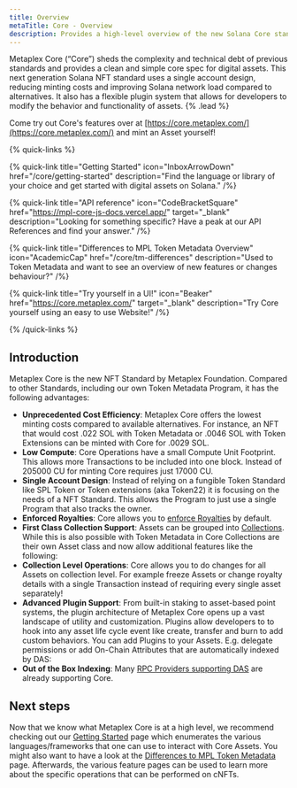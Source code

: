 ```yaml
---
title: Overview
metaTitle: Core - Overview
description: Provides a high-level overview of the new Solana Core standard.
---
```


Metaplex Core (“Core”) sheds the complexity and technical debt of previous standards and provides a clean and simple core spec for digital assets. This next generation Solana NFT standard uses a single account design, reducing minting costs and improving Solana network load compared to alternatives. It also has a flexible plugin system that allows for developers to modify the behavior and functionality of assets. {% .lead %}

Come try out Core's features over at [https://core.metaplex.com/](https://core.metaplex.com/) and mint an Asset yourself!

{% quick-links %}

{% quick-link title="Getting Started" icon="InboxArrowDown" href="/core/getting-started" description="Find the language or library of your choice and get started with digital assets on Solana." /%}

{% quick-link title="API reference" icon="CodeBracketSquare" href="https://mpl-core-js-docs.vercel.app/" target="_blank" description="Looking for something specific? Have a peak at our API References and find your answer." /%}

{% quick-link title="Differences to MPL Token Metadata Overview" icon="AcademicCap" href="/core/tm-differences" description="Used to Token Metadata and want to see an overview of new features or changes behaviour?" /%}

{% quick-link title="Try yourself in a UI!" icon="Beaker" href="https://core.metaplex.com/" target="_blank" description="Try Core yourself using an easy to use Website!" /%}

{% /quick-links %}

## Introduction

Metaplex Core is the new NFT Standard by Metaplex Foundation. Compared to other Standards, including our own Token Metadata Program, it has the following advantages:

- **Unprecedented Cost Efficiency**: Metaplex Core offers the lowest minting costs compared to available alternatives. For instance, an NFT that would cost .022 SOL with Token Metadata or .0046 SOL with Token Extensions can be minted with Core for .0029 SOL.
- **Low Compute**: Core Operations have a small Compute Unit Footprint. This allows more Transactions to be included into one block. Instead of 205000 CU for minting Core requires just 17000 CU.
- **Single Account Design**: Instead of relying on a fungible Token Standard like SPL Token or Token extensions (aka Token22) it is focusing on the needs of a NFT Standard. This allows the Program to just use a single Program that also tracks the owner.
- **Enforced Royalties**: Core allows you to [enforce Royalties](/core/plugins/royalties) by default.
- **First Class Collection Support**: Assets can be grouped into [Collections](/core/collections). While this is also possible with Token Metadata in Core Collections are their own Asset class and now allow additional features like the following:  
- **Collection Level Operations**: Core allows you to do changes for all Assets on collection level. For example freeze Assets or change royalty details with a single Transaction instead of requiring every single asset separately!
- **Advanced Plugin Support**: From built-in staking to asset-based point systems, the plugin architecture of Metaplex Core opens up a vast landscape of utility and customization. Plugins allow developers to to hook into any asset life cycle event like create, transfer and burn to add custom behaviors. You can add Plugins to your Assets. E.g. delegate permissions or add On-Chain Attributes that are automatically indexed by DAS: 
- **Out of the Box Indexing**: Many [RPC Providers supporting DAS](/rpc-providers) are already supporting Core.

## Next steps

Now that we know what Metaplex Core is at a high level, we recommend checking out our [Getting Started](/core/getting-started) page which enumerates the various languages/frameworks that one can use to interact with Core Assets. You might also want to have a look at the [Differences to MPL Token Metadata](/core/tm-differences) page. Afterwards, the various feature pages can be used to learn more about the specific operations that can be performed on cNFTs. 
